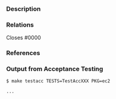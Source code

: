<!---
See what makes a good Pull Request at: https://hashicorp.github.io/terraform-provider-aws/raising-a-pull-request/
--->
### Description
<!---
Please provide a helpful description of what change this pull request will introduce.
--->


### Relations
<!---
If your pull request fully resolves and should automatically close the linked issue, use Closes. Otherwise, use Relates.

For Example:

Relates #0000
or 
Closes #0000
--->

Closes #0000

### References
<!---
Optionally, provide any helpful references that may help the reviewer(s).
--->


### Output from Acceptance Testing
<!--
Replace TestAccXXX with a pattern that matches the tests affected by this PR.

Replace ec2 with the service package corresponding to your tests.

For more information on the `-run` flag, see the `go test` documentation at https://tip.golang.org/cmd/go/#hdr-Testing_flags.
-->

```
$ make testacc TESTS=TestAccXXX PKG=ec2

...
```

